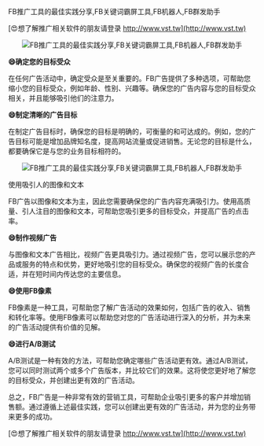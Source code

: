 FB推广工具的最佳实践分享,FB关键词霸屏工具,FB机器人,FB群发助手

[😍想了解推广相关软件的朋友请登录 http://www.vst.tw](http://www.vst.tw)

 <center><img src="https://vst.tw/MP4/tuiguang/png/4.png" alt="FB推广工具的最佳实践分享,FB关键词霸屏工具,FB机器人,FB群发助手"></center>

**😄确定您的目标受众**

在任何广告活动中，确定受众是至关重要的。FB广告提供了多种选项，可帮助您缩小您的目标受众，例如年龄、性别、兴趣等。确保您的广告内容与您的目标受众相关，并且能够吸引他们的注意力。

**😄制定清晰的广告目标**

在制定广告目标时，确保您的目标是明确的，可衡量的和可达成的。例如，您的广告目标可能是增加品牌知名度，提高网站流量或促进销售。无论您的目标是什么，都要确保它是与您的业务目标相符的。

 <center><img src="https://vst.tw/MP4/tuiguang/png/0.png" alt="FB推广工具的最佳实践分享,FB关键词霸屏工具,FB机器人,FB群发助手"></center>

使用吸引人的图像和文本

FB广告以图像和文本为主，因此您需要确保您的广告内容充满吸引力。使用高质量、引人注目的图像和文本，可帮助您吸引更多的目标受众，并提高广告的点击率。

**😄制作视频广告**

与图像和文本广告相比，视频广告更具吸引力。通过视频广告，您可以展示您的产品或服务的特点和优势，更好地吸引您的目标受众。确保您的视频广告的长度合适，并在短时间内传达您的主要信息。

**😄使用FB像素**

FB像素是一种工具，可帮助您了解广告活动的效果如何，包括广告的收入、销售和转化率等。使用FB像素可以帮助您对您的广告活动进行深入的分析，并为未来的广告活动提供有价值的见解。

**😄进行A/B测试**

A/B测试是一种有效的方法，可帮助您确定哪些广告活动更有效。通过A/B测试，您可以同时测试两个或多个广告版本，并比较它们的效果。这将使您更好地了解您的目标受众，并创建出更有效的广告活动。

总之，FB广告是一种非常有效的营销工具，可帮助企业吸引更多的客户并增加销售额。通过遵循上述最佳实践，您可以创建出更有效的广告活动，并为您的业务带来更多的成功。

[😍想了解推广相关软件的朋友请登录 http://www.vst.tw](http://www.vst.tw)



